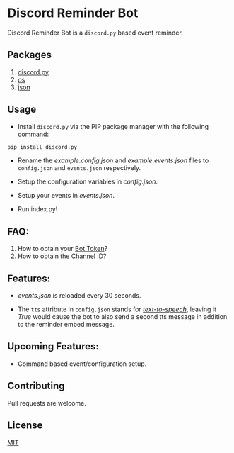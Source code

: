 # Discord Reminder Bot

Discord Reminder Bot is a `discord.py` based event reminder.

## Packages 
1) [discord.py](https://pypi.org/project/discord.py/)
2) [os](https://docs.python.org/3/library/os.html)
3) [json](https://docs.python.org/3/library/json.html)

## Usage
- Install `discord.py` via the PIP package manager with the following command:
```bash
pip install discord.py
```
- Rename the _example.config.json_ and _example.events.json_ files to `config.json` and `events.json` respectively.

- Setup the configuration variables in _config.json_.

- Setup your events in _events.json_.

- Run index.py!

## FAQ:
1) How to obtain your [Bot Token](https://discordpy.readthedocs.io/en/latest/discord.html)?
2) How to obtain the [Channel ID](https://support.discord.com/hc/en-us/articles/206346498-Where-can-I-find-my-User-Server-Message-ID-)?

## Features:
- _events.json_ is reloaded every 30 seconds.

- The `tts` attribute in `config.json` stands for [_text-to-speech_](https://support.discord.com/hc/en-us/articles/212517297-Text-to-Speech-101), leaving it *True* would cause the bot to also send a second tts message in addition to the reminder embed message.

## Upcoming Features:
- Command based event/configuration setup.

## Contributing
Pull requests are welcome.

## License
[MIT](https://choosealicense.com/licenses/mit/)